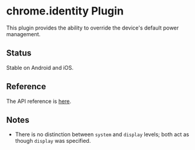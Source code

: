 # chrome.identity Plugin

This plugin provides the ability to override the device's default power management.

## Status

Stable on Android and iOS.

## Reference

The API reference is [here](http://developer.chrome.com/apps/power.html).

## Notes

* There is no distinction between `system` and `display` levels; both act as though `display` was specified.


